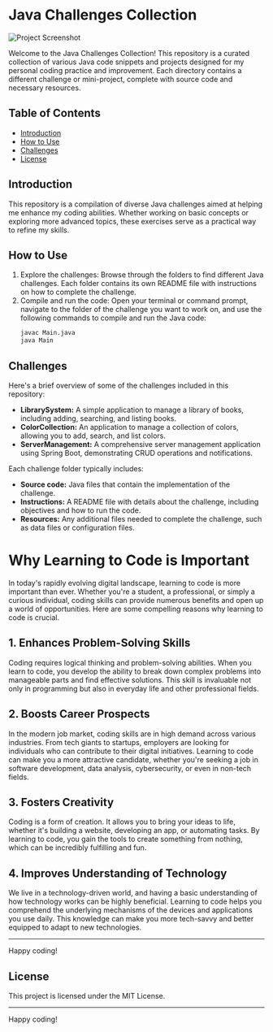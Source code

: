 # Java Challenges Collection


![Project Screenshot](https://www.summerbank.co.uk/wp-content/uploads/2020/04/Untitled-design-6-620x310-1.jpg)

Welcome to the Java Challenges Collection! This repository is a curated collection of various Java code snippets and projects designed for my personal coding practice and improvement. Each directory contains a different challenge or mini-project, complete with source code and necessary resources.

## Table of Contents

- [Introduction](#introduction)
- [How to Use](#how-to-use)
- [Challenges](#challenges)
- [License](#license)

## Introduction

This repository is a compilation of diverse Java challenges aimed at helping me enhance my coding abilities. Whether working on basic concepts or exploring more advanced topics, these exercises serve as a practical way to refine my skills.

## How to Use

1. Explore the challenges: Browse through the folders to find different Java challenges. Each folder contains its own README file with instructions on how to complete the challenge.
2. Compile and run the code: Open your terminal or command prompt, navigate to the folder of the challenge you want to work on, and use the following commands to compile and run the Java code:
    ```bash
    javac Main.java
    java Main
    ```

## Challenges


Here's a brief overview of some of the challenges included in this repository:

- **LibrarySystem:** A simple application to manage a library of books, including adding, searching, and listing books.
- **ColorCollection:** An application to manage a collection of colors, allowing you to add, search, and list colors.
- **ServerManagement:** A comprehensive server management application using Spring Boot, demonstrating CRUD operations and notifications.

Each challenge folder typically includes:

- **Source code:** Java files that contain the implementation of the challenge.
- **Instructions:** A README file with details about the challenge, including objectives and how to run the code.
- **Resources:** Any additional files needed to complete the challenge, such as data files or configuration files.


# Why Learning to Code is Important

In today's rapidly evolving digital landscape, learning to code is more important than ever. Whether you're a student, a professional, or simply a curious individual, coding skills can provide numerous benefits and open up a world of opportunities. Here are some compelling reasons why learning to code is crucial.

## 1. **Enhances Problem-Solving Skills**

Coding requires logical thinking and problem-solving abilities. When you learn to code, you develop the ability to break down complex problems into manageable parts and find effective solutions. This skill is invaluable not only in programming but also in everyday life and other professional fields.

## 2. **Boosts Career Prospects**

In the modern job market, coding skills are in high demand across various industries. From tech giants to startups, employers are looking for individuals who can contribute to their digital initiatives. Learning to code can make you a more attractive candidate, whether you're seeking a job in software development, data analysis, cybersecurity, or even in non-tech fields.

## 3. **Fosters Creativity**

Coding is a form of creation. It allows you to bring your ideas to life, whether it's building a website, developing an app, or automating tasks. By learning to code, you gain the tools to create something from nothing, which can be incredibly fulfilling and fun.

## 4. **Improves Understanding of Technology**

We live in a technology-driven world, and having a basic understanding of how technology works can be highly beneficial. Learning to code helps you comprehend the underlying mechanisms of the devices and applications you use daily. This knowledge can make you more tech-savvy and better equipped to adapt to new technologies.



---

Happy coding!

## License

This project is licensed under the MIT License. 

---

Happy coding!
